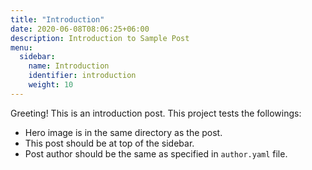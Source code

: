 ```yaml
---
title: "Introduction"
date: 2020-06-08T08:06:25+06:00
description: Introduction to Sample Post
menu:
  sidebar:
    name: Introduction
    identifier: introduction
    weight: 10
---
```


Greeting! This is an introduction post. This project tests the followings:

- Hero image is in the same directory as the post.
- This post should be at top of the sidebar.
- Post author should be the same as specified in `author.yaml` file.